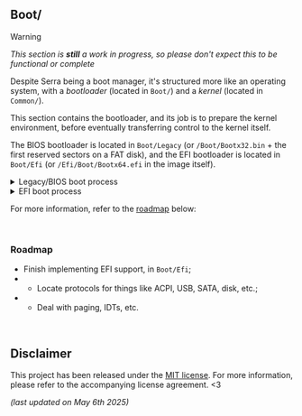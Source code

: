 ## Boot/

> [!WARNING]
> *This section is **still** a work in progress, so please don't expect this to be functional or complete*

Despite Serra being a boot manager, it's structured more like an operating
system, with a *bootloader* (located in `Boot/`) and a *kernel*
(located in `Common/`).

This section contains the bootloader, and its job is to prepare the kernel
environment, before eventually transferring control to the kernel itself.

The BIOS bootloader is located in `Boot/Legacy` (or `/Boot/Bootx32.bin` +
the first reserved sectors on a FAT disk), and the EFI bootloader is located
in `Boot/Efi` (or `/Efi/Boot/Bootx64.efi` in the image itself).

<details>

  <summary>Legacy/BIOS boot process</summary>

  - **First stage (`Boot/Legacy/Bootsector`):** Located within the first
  sector of the disk/partition (as the Volume Boot Record), and loads the
  next stage of the bootloader, as well as the real mode wrapper;
  - - Loaded to 7C00h\~7E00h *by the firmware*;
  - - CPU is in 16-bit real mode (with access to BIOS interrupts).

  - **Second stage (`Boot/Legacy/Init`, S2Init() ~ S2Bootloader()) and
  real mode wrapper (`Boot/Legacy/Shared/Rm`):** Located within the 16-40th
  sectors of the disk/partition, and loads the next stage of the bootloader
  from the FAT file system, as well as preparing a few important things;
  - - Loaded to 7E00h\~9E00h (wrapper between 9E00\~AE00h) *by the bootsector (using int 13h)*;
  - - CPU is in 32-bit protected mode (with access to BIOS interrupts *via*
  the 16-bit real mode wrapper, which temporarily switches back).

  - **Third stage (`Boot/Legacy/Core`, S3Bootloader()):** Located in the
  `/Boot/Bootx32.bin` file on a FAT partition, and prepares the kernel
  environment - enabling the A20 line, querying the system memory map, setting
  up identity paging, etc. - before loading the kernel.
  - - Loaded to 20000h *by the second stage (using int 13h)*;
  - - CPU is in 32-bit protected mode (with access to BIOS interrupts via
  the same mechanism for earlier), until the switch to 64-bit long mode;
  - - Transfers control to the kernel via LongmodeStub (`Stub.asm`), after
  filling out the kernel info table, and enabling paging/VESA modes/etc.

</details>

<details>

  <summary>EFI boot process</summary>

  - **EFI application (`Boot/Efi/`):** Located in the
  `/Efi/Boot/Bootx64.efi` file on an EFI System Partition, and prepares
  the kernel environment;
  - - Loaded to any memory location *by the firmware*, so must be
  position-independent (compiled with `-fpie`, linked with `-static-pie`);
  - - CPU is in 64-bit long mode (without access to BIOS interrupts, but
  *with access to EFI functions*);
  - - Transfers control to the kernel via **TODO (still not here yet)**,
  after filling out the kernel info table, and enabling **TODO (features)**.

  - **EFI subsystem/headers (`Boot/Efi/Efi`):** This is linked together with
  the EFI application, and it provides a minimal interface with EFI tables,
  functions and protocols.
  - - This is *not* a complete implementation of the UEFI Specification, it
  just provides a way to access some necessary functions from the EFI
  application itself.

</details>

For more information, refer to the [roadmap](#roadmap) below:

&nbsp;


### Roadmap

- Finish implementing EFI support, in `Boot/Efi`;
- - Locate protocols for things like ACPI, USB, SATA, disk, etc.;
- - Deal with paging, IDTs, etc.

&nbsp;


## Disclaimer

This project has been released under the [MIT license](https://choosealicense.com/licenses/mit/).
For more information, please refer to the accompanying license agreement. <3

*(last updated on May 6th 2025)*
